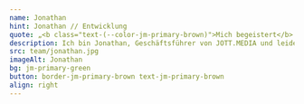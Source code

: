 ```yaml
---
name: Jonathan
hint: Jonathan // Entwicklung
quote: „<b class="text-(--color-jm-primary-brown)">Mich begeistert</b> die unendliche Kreativität, mit meinen Händen und meinem MacBook <b>die Welt zu bereichern.</b>“
description: Ich bin Jonathan, Geschäftsführer von JOTT.MEDIA und leidenschaftlicher Entwickler und Programmierer. Meine Ausbildung zum Mediengestalter und die Auszeichnung als Deutscher Meister im Webdesign haben mir den Weg in die Welt der digitalen Kreativität geebnet. Mit einer Zertifizierung in Vue bringe ich technisches Know-how und innovative Ideen in jedes Projekt ein. In meiner Freizeit trainiere ich meinen Hund und verbringe wertvolle Zeit mit meiner Familie. „Mich begeistert die unendliche Kreativität, mit meinen Händen und meinem MacBook die Welt zu bereichern.“ Diese Begeisterung treibt mich an, stets neue und kreative Lösungen zu entwickeln und unsere Kunden zu begeistern.
src: team/jonathan.jpg
imageAlt: Jonathan
bg: jm-primary-green
button: border-jm-primary-brown text-jm-primary-brown
align: right
---
```

